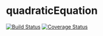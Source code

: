 # quadraticEquation
[![Build Status](https://travis-ci.com/vladkrysin/quadraticEquation.svg?branch=master)](https://travis-ci.com/vladkrysin/quadraticEquation)
[![Coverage Status](https://coveralls.io/repos/github/vladkrysin/quadraticEquation/badge.svg)](https://coveralls.io/github/vladkrysin/quadraticEquation)
